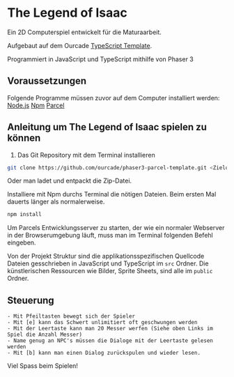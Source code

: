 # The Legend of Isaac
Ein 2D Computerspiel entwickelt für die Maturaarbeit.

Aufgebaut auf dem Ourcade [TypeScript Template](https://github.com/ourcade/phaser3-typescript-parcel-template).

Programmiert in JavaScript und TypeScript mithilfe von Phaser 3

## Voraussetzungen

Folgende Programme müssen zuvor auf dem Computer installiert werden:
     [Node.js](Link:https://nodejs.org/en/) 
     [Npm](https://www.npmjs.com/)
     [Parcel](https://parceljs.org/) 



## Anleitung um The Legend of Isaac spielen zu können

1. Das Git Repository mit dem Terminal installieren

```bash
git clone https://github.com/ourcade/phaser3-parcel-template.git <Zielordner Name>
```

Oder man ladet und entpackt die Zip-Datei.


Installiere mit Npm durchs Terminal die nötigen Dateien. 
Beim ersten Mal dauerts länger als normalerweise.

```bash
npm install
```

Um Parcels Entwicklungsserver zu starten, 
der wie ein normaler Webserver in der Browserumgebung läuft,
muss man im Terminal folgenden Befehl eingeben.

Von der Projekt Struktur sind die applikationsspezifischen Quellcode Dateien gesschrieben in JavaScript und TypeScript im `src` Ordner.
Die künstlerischen Ressourcen wie Bilder, Sprite Sheets, sind alle im `public` Ordner.


## Steuerung
    - Mit Pfeiltasten bewegt sich der Spieler
    - Mit [e] kann das Schwert unlimitiert oft geschwungen werden
    - Mit der Leertaste kann man 20 Messer werfen (Siehe oben Links im Spiel die Anzahl Messer)
    - Name genug an NPC's müssen die Dialoge mit der Leertaste gelesen werden 
    - Mit [b] kann man einen Dialog zurückspulen und wieder lesen.
    
Viel Spass beim Spielen!




